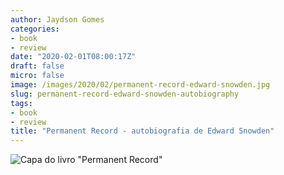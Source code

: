 ```yaml
---
author: Jaydson Gomes
categories:
- book
- review
date: "2020-02-01T08:00:17Z"
draft: false
micro: false
image: /images/2020/02/permanent-record-edward-snowden.jpg
slug: permanent-record-edward-snowden-autobiography
tags:
- book
- review
title: "Permanent Record - autobiografia de Edward Snowden"
---
```

![Capa do livro "Permanent Record"](/images/2020/02/permanent-record-edward-snowden.jpg)  



